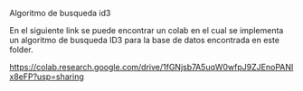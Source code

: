 Algoritmo de busqueda id3

En el siguiente link se puede encontrar un colab en el cual se implementa un algoritmo de busqueda ID3 para la base de datos encontrada en este folder.

https://colab.research.google.com/drive/1fGNjsb7A5uqW0wfpJ9ZJEnoPANIx8eFP?usp=sharing

